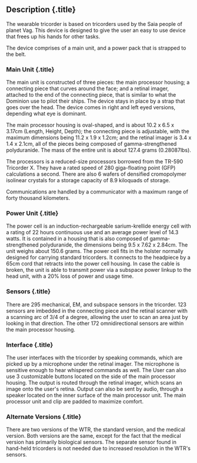 Description {.title}
-----------

The wearable tricorder is based on tricorders used by the Saia people of planet Vag. This device is designed to give the user an easy to use device that frees up his hands for other tasks.

The device comprises of a main unit, and a power pack that is strapped to the belt.

### Main Unit {.title}

The main unit is constructed of three pieces: the main processor housing; a connecting piece that curves around the face; and a retinal imager, attached to the end of the connecting piece, that is similar to what the Dominion use to pilot their ships. The device stays in place by a strap that goes over the head. The device comes in right and left eyed versions, depending what eye is dominant.

The main processor housing is oval-shaped, and is about 10.2 x 6.5 x 3.17cm (Length, Height, Depth); the connecting piece is adjustable, with the maximum dimensions being 11.2 x 1.9 x 1.2cm; and the retinal imager is 3.4 x 1.4 x 2.1cm, all of the pieces being composed of gamma-strengthened polyduranide. The mass of the entire unit is about 127.4 grams (0.28087lbs).

The processors is a reduced-size processors borrowed from the TR-590 Tricorder X. They have a rated speed of 280 giga-floating point (GFP)
calculations a second. There are also 6 wafers of densified cromopolymer isolinear crystals for a storage capacity of 8.9 kiloquads of storage.

Communications are handled by a communicator with a maximum range of forty thousand kilometers.

### Power Unit {.title}

The power cell is an induction-rechargeable sarium-krellide energy cell with a rating of 22 hours continuous use and an average power level of 14.3 watts. It is contained in a housing that is also composed of gamma-strengthened polyduranide, the dimensions being 9.5 x 7.62 x 2.84cm. The unit weighs about 150.6 grams. The power cell fits in the holster normally designed for carrying standard tricorders. It connects to the headpiece by a 65cm cord that retracts into the power cell housing. In case the cable is broken, the unit is able to transmit power via a subspace power linkup to the head unit, with a 20% loss of power and usage time.

### Sensors {.title}

There are 295 mechanical, EM, and subspace sensors in the tricorder. 123 sensors are imbedded in the connecting piece and the retinal scanner with a scanning arc of 3/4 of a degree, allowing the user to scan an area just by looking in that direction. The other 172 omnidirectional sensors are within the main processor housing.

### Interface {.title}

The user interfaces with the tricorder by speaking commands, which are picked up by a microphone under the retinal imager. The microphone is sensitive enough to hear whispered commands as well. The User can also use 3 customizable buttons located on the side of the main processor housing. The output is routed through the retinal imager, which scans an image onto the user's retina. Output can also be sent by audio, through a speaker located on the inner surface of the main processor unit. The main processor unit and clip are padded to maximize comfort.

### Alternate Versions {.title}

There are two versions of the WTR, the standard version, and the medical version. Both versions are the same, except for the fact that the medical version has primarily biological sensors. The separate sensor found in hand-held tricorders is not needed due to increased resolution in the WTR's sensors.

